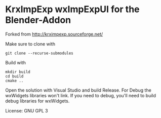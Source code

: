 # KrxImpExp wxImpExpUI for the Blender-Addon

Forked from http://krximpexp.sourceforge.net/

Make sure to clone with
```
git clone --recurse-submodules
```

Build with

```
mkdir build
cd build
cmake ..
```

Open the solution with Visual Studio and build Release.
For Debug the wxWidgets libraries won't link. If you need to debug, you'll need to build debug libraries for wxWidgets.

License: GNU GPL 3